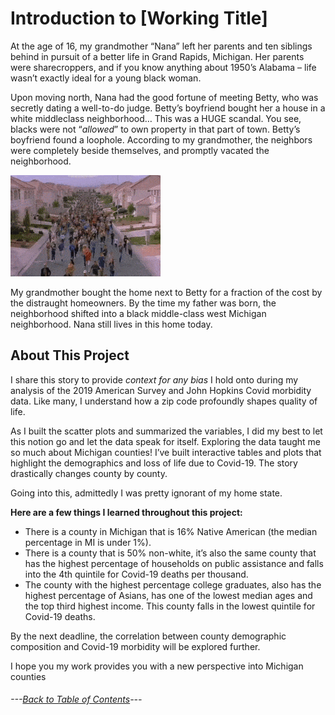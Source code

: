 # Introduction to [Working Title]

At the age of 16, my grandmother “Nana” left her parents and ten siblings behind in pursuit of a better life in Grand Rapids, Michigan. Her parents were sharecroppers, and if you know anything about 1950’s Alabama – life wasn’t exactly ideal for a young black woman. 

Upon moving north, Nana had the good fortune of meeting Betty, who was secretly dating a well-to-do judge. Betty’s boyfriend bought her a house in a white middleclass neighborhood… This was a HUGE scandal. You see, blacks were not “*allowed*” to own property in that part of town. Betty’s boyfriend found a loophole. According to my grandmother, the neighbors were completely beside themselves, and promptly vacated the neighborhood. 

![Head of State Gif](https://github.com/BrookemWalters/BrookemWalters-Portfolio/blob/main/Stats%20518%20Final%20Project/Dramatic%20Images/ConsciousPowerfulColt-max-1mb.gif?raw=true)


My grandmother bought the home next to Betty for a fraction of the cost by the distraught homeowners. By the time my father was born, the neighborhood shifted into a black middle-class west Michigan neighborhood. Nana still lives in this home today. 

## About This Project 
I share this story to provide *context for any bias* I hold onto during my analysis of the 2019 American Survey and John Hopkins Covid morbidity data. Like many, I understand how a zip code profoundly shapes quality of life. 

As I built the scatter plots and summarized the variables, I did my best to let this notion go and let the data speak for itself. 
Exploring the data taught me so much about Michigan counties! I’ve built interactive tables and plots that highlight the demographics and loss of life due to Covid-19. The story drastically changes county by county. 

Going into this, admittedly I was pretty ignorant of my home state.

**Here are a few things I learned throughout this project:**
- There is a county in Michigan that is 16% Native American (the median percentage in MI is under 1%).
- There is a county that is 50% non-white, it’s also the same county that has the highest percentage of households on public assistance and falls into the 4th quintile for Covid-19 deaths per thousand. 
- The county with the highest percentage college graduates, also has the highest percentage of Asians, has one of the lowest median ages and the top third highest income. This county falls in the lowest quintile for Covid-19 deaths.

By the next deadline, the correlation between county demographic composition and Covid-19 morbidity will be explored further. 

I hope you my work provides you with a new perspective into Michigan counties


###### ---[Back to Table of Contents](https://github.com/BrookemWalters/BrookemWalters-Portfolio#table-of-contents-brooke-walters-portfolio)---
